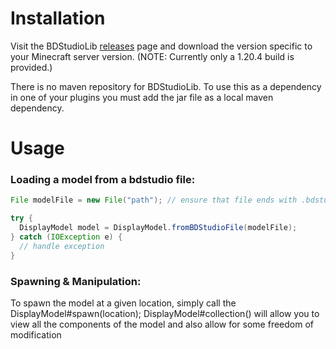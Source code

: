 # Installation
Visit the BDStudioLib [releases](https://github.com/oCrypt/BDStudioLib/releases) page and download the version specific to your Minecraft server version.
(NOTE: Currently only a 1.20.4 build is provided.)

There is no maven repository for BDStudioLib. To use this as a dependency in one of your plugins you must add the jar file as a local maven dependency.

# Usage

### Loading a model from a bdstudio file:
```java
File modelFile = new File("path"); // ensure that file ends with .bdstudio

try {
  DisplayModel model = DisplayModel.fromBDStudioFile(modelFile);
} catch (IOException e) {
  // handle exception
}
```

### Spawning & Manipulation:
To spawn the model at a given location, simply call the DisplayModel#spawn(location);
DisplayModel#collection() will allow you to view all the components of the model and also allow for some freedom of modification
